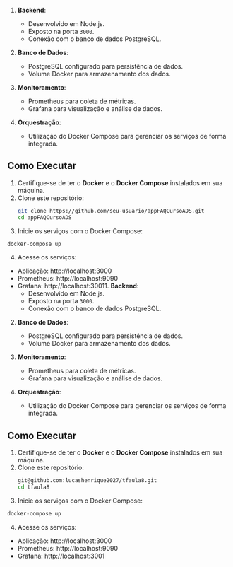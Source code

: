 1. **Backend**:
   - Desenvolvido em Node.js.
   - Exposto na porta `3000`.
   - Conexão com o banco de dados PostgreSQL.

2. **Banco de Dados**:
   - PostgreSQL configurado para persistência de dados.
   - Volume Docker para armazenamento dos dados.

3. **Monitoramento**:
   - Prometheus para coleta de métricas.
   - Grafana para visualização e análise de dados.

4. **Orquestração**:
   - Utilização do Docker Compose para gerenciar os serviços de forma integrada.

## Como Executar

1. Certifique-se de ter o **Docker** e o **Docker Compose** instalados em sua máquina.
2. Clone este repositório:
   ```bash
   git clone https://github.com/seu-usuario/appFAQCursoADS.git
   cd appFAQCursoADS

3. Inicie os serviços com o Docker Compose:
```bash
docker-compose up
```
4. Acesse os serviços:
- Aplicação: http://localhost:3000
- Prometheus: http://localhost:9090
- Grafana: http://localhost:30011. **Backend**:
   - Desenvolvido em Node.js.
   - Exposto na porta `3000`.
   - Conexão com o banco de dados PostgreSQL.

2. **Banco de Dados**:
   - PostgreSQL configurado para persistência de dados.
   - Volume Docker para armazenamento dos dados.

3. **Monitoramento**:
   - Prometheus para coleta de métricas.
   - Grafana para visualização e análise de dados.

4. **Orquestração**:
   - Utilização do Docker Compose para gerenciar os serviços de forma integrada.

## Como Executar

1. Certifique-se de ter o **Docker** e o **Docker Compose** instalados em sua máquina.
2. Clone este repositório:
   ```bash
   git@github.com:lucashenrique2027/tfaula8.git
   cd tfaula8

3. Inicie os serviços com o Docker Compose:
```bash
docker-compose up
```
4. Acesse os serviços:
- Aplicação: http://localhost:3000
- Prometheus: http://localhost:9090
- Grafana: http://localhost:3001
